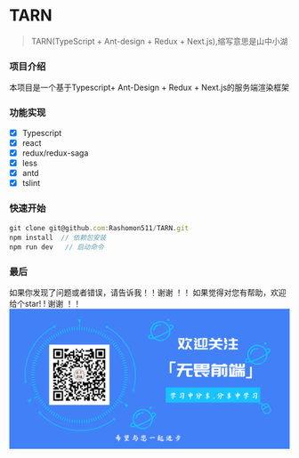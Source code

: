 # TARN

> TARN(TypeScript + Ant-design + Redux + Next.js),缩写意思是山中小湖

### 项目介绍
本项目是一个基于Typescript+ Ant-Design + Redux + Next.js的服务端渲染框架


### 功能实现
- [x] Typescript
- [x] react
- [x] redux/redux-saga
- [x] less
- [x] antd
- [x] tslint

### 快速开始
```javascript
git clone git@github.com:Rashomon511/TARN.git
npm install  // 依赖包安装
npm run dev   // 启动命令
```

### 最后
如果你发现了问题或者错误，请告诉我！！谢谢 ！！
如果觉得对您有帮助，欢迎给个star! ! 谢谢 ！！
![](/static/images/banner.png)